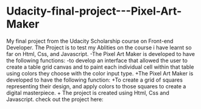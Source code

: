  # Udacity-final-project---Pixel-Art-Maker
 My final project from the Udacity Scholarship course on Front-end Developer.
 The Project is to test my Ablities on the course i have learnt so far on Html, Css, and Javascript.
-The Pixel Art Maker is developed to have the following functions:
-to develop an interface that allowed the user to create a table grid canvas and to paint each individual cell within that table using colors they choose with the color input type.
+The Pixel Art Maker is developed to have the following function:
+To create a grid of squares representing their design, and apply colors to those squares to create a digital masterpiece.
+
 The project is created using Html, Css and Javascript.
 check out the project here:
